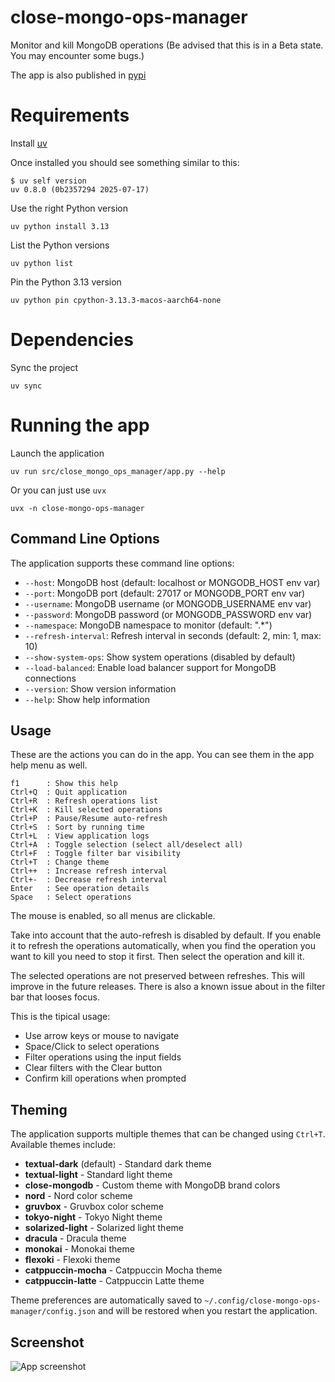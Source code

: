 # close-mongo-ops-manager
Monitor and kill MongoDB operations (Be advised that this is in a Beta state. You may encounter some bugs.)

The app is also published in [pypi](https://pypi.org/project/close-mongo-ops-manager/)

# Requirements

Install [uv](https://docs.astral.sh/uv/getting-started/installation/#installing-uv)

Once installed you should see something similar to this:
```shell
$ uv self version
uv 0.8.0 (0b2357294 2025-07-17)
```

Use the right Python version
```shell
uv python install 3.13
```

List the Python versions
```shell
uv python list
```

Pin the Python 3.13 version
```shell
uv python pin cpython-3.13.3-macos-aarch64-none
```

# Dependencies

Sync the project
```shell
uv sync
```

# Running the app

Launch the application
```shell
uv run src/close_mongo_ops_manager/app.py --help
```

Or you can just use `uvx`
```shell
uvx -n close-mongo-ops-manager
```

## Command Line Options

The application supports these command line options:
- `--host`: MongoDB host (default: localhost or MONGODB_HOST env var)
- `--port`: MongoDB port (default: 27017 or MONGODB_PORT env var)
- `--username`: MongoDB username (or MONGODB_USERNAME env var)
- `--password`: MongoDB password (or MONGODB_PASSWORD env var)
- `--namespace`: MongoDB namespace to monitor (default: ".*")
- `--refresh-interval`: Refresh interval in seconds (default: 2, min: 1, max: 10)
- `--show-system-ops`: Show system operations (disabled by default)
- `--load-balanced`: Enable load balancer support for MongoDB connections
- `--version`: Show version information
- `--help`: Show help information

## Usage

These are the actions you can do in the app. You can see them in the app help menu as well.
```
f1      : Show this help
Ctrl+Q  : Quit application
Ctrl+R  : Refresh operations list
Ctrl+K  : Kill selected operations
Ctrl+P  : Pause/Resume auto-refresh
Ctrl+S  : Sort by running time
Ctrl+L  : View application logs
Ctrl+A  : Toggle selection (select all/deselect all)
Ctrl+F  : Toggle filter bar visibility
Ctrl+T  : Change theme
Ctrl++  : Increase refresh interval
Ctrl+-  : Decrease refresh interval
Enter   : See operation details
Space   : Select operations
```

The mouse is enabled, so all menus are clickable.

Take into account that the auto-refresh is disabled by default. If you enable it to refresh the operations automatically, when you find the operation you want to kill you need to stop it first. Then select the operation and kill it.

The selected operations are not preserved between refreshes. This will improve in the future releases.
There is also a known issue about in the filter bar that looses focus.

This is the tipical usage:

- Use arrow keys or mouse to navigate
- Space/Click to select operations
- Filter operations using the input fields
- Clear filters with the Clear button
- Confirm kill operations when prompted

## Theming

The application supports multiple themes that can be changed using `Ctrl+T`. Available themes include:

- **textual-dark** (default) - Standard dark theme
- **textual-light** - Standard light theme
- **close-mongodb** - Custom theme with MongoDB brand colors
- **nord** - Nord color scheme
- **gruvbox** - Gruvbox color scheme
- **tokyo-night** - Tokyo Night theme
- **solarized-light** - Solarized light theme
- **dracula** - Dracula theme
- **monokai** - Monokai theme
- **flexoki** - Flexoki theme
- **catppuccin-mocha** - Catppuccin Mocha theme
- **catppuccin-latte** - Catppuccin Latte theme

Theme preferences are automatically saved to `~/.config/close-mongo-ops-manager/config.json` and will be restored when you restart the application.

## Screenshot

![App screenshot](img/close-mongo-ops-manager.png "Close Mongo Ops Manager")
